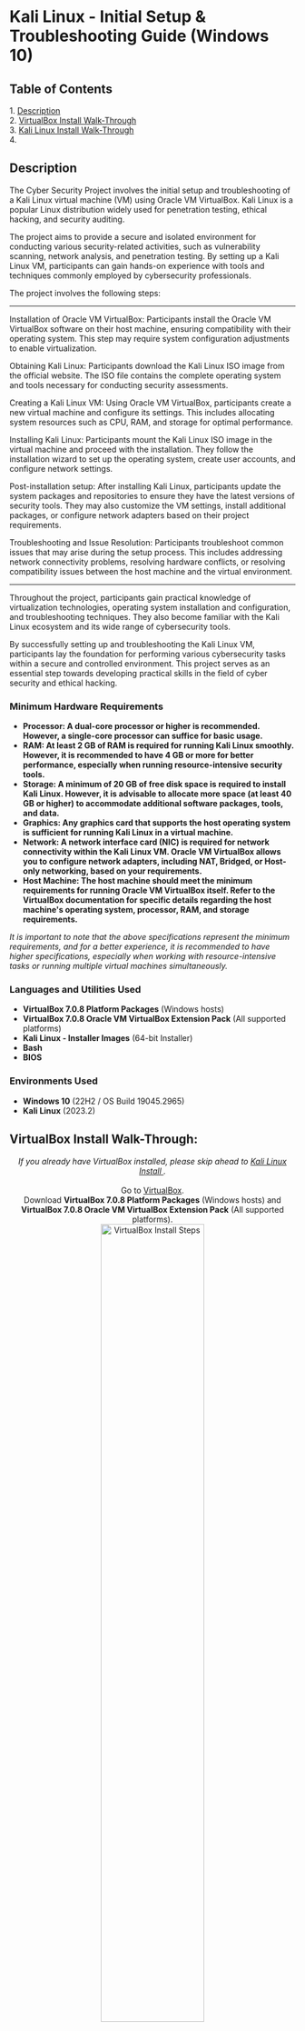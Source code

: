 <h1>Kali Linux - Initial Setup & Troubleshooting Guide (Windows 10)</h1>

<h2>Table of Contents</h2>
1. <a href="https://github.com/raygborje/Kali.Linux.VM/blob/main/README.md#description"> Description </a> <br />
2. <a href="https://github.com/raygborje/Kali.Linux.VM/blob/main/README.md#virtualbox-install-walk-through"> VirtualBox Install Walk-Through </a> <br />
3. <a href="https://github.com/raygborje/Kali.Linux.VM/blob/main/README.md#kali-linux-install-walk-through"> Kali Linux Install Walk-Through </a> <br />
4. <a></a> <br />

<h2>Description</h2>
The Cyber Security Project involves the initial setup and troubleshooting of a Kali Linux virtual machine (VM) using Oracle VM VirtualBox. Kali Linux is a popular Linux distribution widely used for penetration testing, ethical hacking, and security auditing.

The project aims to provide a secure and isolated environment for conducting various security-related activities, such as vulnerability scanning, network analysis, and penetration testing. By setting up a Kali Linux VM, participants can gain hands-on experience with tools and techniques commonly employed by cybersecurity professionals.

The project involves the following steps:

----------------------------------------------------------------------------------------------------------------------------------------------------------------------

Installation of Oracle VM VirtualBox: Participants install the Oracle VM VirtualBox software on their host machine, ensuring compatibility with their operating system. This step may require system configuration adjustments to enable virtualization.

Obtaining Kali Linux: Participants download the Kali Linux ISO image from the official website. The ISO file contains the complete operating system and tools necessary for conducting security assessments.

Creating a Kali Linux VM: Using Oracle VM VirtualBox, participants create a new virtual machine and configure its settings. This includes allocating system resources such as CPU, RAM, and storage for optimal performance.

Installing Kali Linux: Participants mount the Kali Linux ISO image in the virtual machine and proceed with the installation. They follow the installation wizard to set up the operating system, create user accounts, and configure network settings.

Post-installation setup: After installing Kali Linux, participants update the system packages and repositories to ensure they have the latest versions of security tools. They may also customize the VM settings, install additional packages, or configure network adapters based on their project requirements.

Troubleshooting and Issue Resolution: Participants troubleshoot common issues that may arise during the setup process. This includes addressing network connectivity problems, resolving hardware conflicts, or resolving compatibility issues between the host machine and the virtual environment.

----------------------------------------------------------------------------------------------------------------------------------------------------------------------

Throughout the project, participants gain practical knowledge of virtualization technologies, operating system installation and configuration, and troubleshooting techniques. They also become familiar with the Kali Linux ecosystem and its wide range of cybersecurity tools.

By successfully setting up and troubleshooting the Kali Linux VM, participants lay the foundation for performing various cybersecurity tasks within a secure and controlled environment. This project serves as an essential step towards developing practical skills in the field of cyber security and ethical hacking.
<br />

<h3>Minimum Hardware Requirements</h3>

- <b>Processor: A dual-core processor or higher is recommended. However, a single-core processor can suffice for basic usage.</b> 
- <b>RAM: At least 2 GB of RAM is required for running Kali Linux smoothly. However, it is recommended to have 4 GB or more for better performance, especially when running resource-intensive security tools.</b>
- <b>Storage: A minimum of 20 GB of free disk space is required to install Kali Linux. However, it is advisable to allocate more space (at least 40 GB or higher) to accommodate additional software packages, tools, and data.</b>
- <b>Graphics: Any graphics card that supports the host operating system is sufficient for running Kali Linux in a virtual machine.</b>
- <b>Network: A network interface card (NIC) is required for network connectivity within the Kali Linux VM. Oracle VM VirtualBox allows you to configure network adapters, including NAT, Bridged, or Host-only networking, based on your requirements.</b>
- <b>Host Machine: The host machine should meet the minimum requirements for running Oracle VM VirtualBox itself. Refer to the VirtualBox documentation for specific details regarding the host machine's operating system, processor, RAM, and storage requirements.</b>

<i>It is important to note that the above specifications represent the minimum requirements, and for a better experience, it is recommended to have higher specifications, especially when working with resource-intensive tasks or running multiple virtual machines simultaneously. </i>

<h3>Languages and Utilities Used</h3>

- <b>VirtualBox 7.0.8 Platform Packages</b> (Windows hosts)
- <b>VirtualBox 7.0.8 Oracle VM VirtualBox Extension Pack</b> (All supported platforms)
- <b>Kali Linux - Installer Images</b> (64-bit Installer)
- <b>Bash</b>
- <b>BIOS</b>

<h3>Environments Used </h3>

- <b>Windows 10</b> (22H2 / OS Build 19045.2965)
- <b>Kali Linux</b> (2023.2)


<h2>VirtualBox Install Walk-Through:</h2>

<p align="center">
 <i>If you already have VirtualBox installed, please skip ahead to <a href="https://github.com/raygborje/Kali.Linux.VM/blob/main/README.md#kali-linux-install-walk-through"> Kali Linux Install </a>. </i>
 <br />
 <br />
 Go to <a href="https://www.virtualbox.org/wiki/Downloads">VirtualBox</a>.<br /> 
 Download <b>VirtualBox 7.0.8 Platform Packages</b> (Windows hosts) and <b>VirtualBox 7.0.8 Oracle VM VirtualBox Extension Pack</b> (All supported platforms).
<br/>
<img src="https://i.imgur.com/YIHswd0.png" height="60%" width="60%" alt="VirtualBox Install Steps"/>
<br />
<br />
 Go to Downloads Folder. Run <b>VirtualBox-7.0.8-156879-Win.exe.</b><br/>
<img src="https://i.imgur.com/0PTxQKW.png" height="60%" width="60%" alt="VirtualBox Install Steps"/>
<br />
<br />
 In the <b>Oracle VM VirtualBox Setup Wizard</b>, Click <b>Next</b>.<br/>
<img src="https://i.imgur.com/o4EZXBL.png" height="60%" width="60%" alt="VirtualBox Install Steps"/>
<br />
<br />
 For the <b>Custom Setup</b>, leave Location as <b>C:\ProgramFiles\Oracle\VirtualBox\</b> and press <b>Next</b>.<br/>
<img src="https://i.imgur.com/tJ4t5U3.png" height="60%" width="60%" alt="VirtualBox Install Steps"/>
<br />
<br />
 Proceed with the installation by pressing <b>Next</b>.<br/>
 <i>Warning: You will be disconnected from your Network during a brief portion of this installation. </i><br />
 <i>Warning: If you are Missing Dependencies Python Core / win32api, refer to the <a href="https://github.com/raygborje/Kali.Linux.VM/blob/main/README.md#missing-dependencies-python-core--win32api">Troubleshooting Section</a>.</i><br />
 <img src="https://i.imgur.com/2y8DnD4.png" height="60%" width="60%" alt="VirtualBox Install Steps"/>
<br />
<br />
 At the <b>Ready to Install</b> window, press <b>Install</b>, allow the install, and let the installation complete.<br />
 <i>You may receive a prompt for a network/usb adapter during this process. Make sure to press Yes when this occurs.</i><br />
 <img src="https://i.imgur.com/QVwKIkv.png" height="60%" width="60%" alt="VirtualBox Install Steps"/>
<br />
<br />
 Once the installation is complete, leave the checkmark as checked and press <b>Finish</b>.<br />
 <img src="https://i.imgur.com/iC60Y7u.png" height="60%" width="60%" alt="VirtualBox Install Steps"/>
<br />
<br />
 Now, we will be installing the extension pack we downloaded earlier onto <b>VirtualBox</b>.<br />
 In <b>Oracle VM VirtualBox Manager</b>, go to <b>Tools</b>, click on the blue squares, and select the <b>Extensions</b> tab. <br />
 <img src="https://i.imgur.com/A3e0HW6.png" height="60%" width="60%" alt="VirtualBox Install Steps"/>
<br />
<br />
 Click on <b>Install</b> and select the <b>Oracle_VM_VirtualBox_Extension_Pack-7.0.8.vbox-extpack</b> file. Press <b>Open</b>.<br />
 <img src="https://i.imgur.com/8rDPIwY.png" height="60%" width="60%" alt="VirtualBox Install Steps"/>
<br />
<br />
 Click on <b>Install</b>, scroll down to the <b>VirtualBox License</b>, press <b>I Agree</b>.<br />
 <img src="https://i.imgur.com/JZLJbYX.png" height="60%" width="60%" alt="VirtualBox Install Steps"/><br />
 <img src="https://i.imgur.com/7SFC5FV.png" height="60%" width="60%" alt="VirtualBox Install Steps"/>
<br />
<br />
 The Extension Pack has been successfully installed and <b>Oracle VM VirtualBox</b> is ready for use.<br />
 <img src="https://i.imgur.com/bNKEvgE.png" height="60%" width="60%" alt="VirtualBox Install Steps"/>
<br />
<br />
</p>

<h2>Kali Linux Install Walk-Through:</h2>

<p align="center">
 Go to <a href="https://www.kali.org/get-kali/#kali-installer-images">Kali Installer Images</a>. Select <b>64-bit</b> and click Download icon on <b>Installer</b><br />
 <i>Depending on your ISP, this process may take an hour or more. It is recommended to let this run in the background until completion.</i>
<img src="https://i.imgur.com/hEV3UI1.png" height="60%" width="60%" alt="Kali Linux Walk-Through"/>
<br />
<br />
 After the download completes, run <b>Oracle VM VirtualBox.</b> In <b>Oracle VM VirtualBox Manager</b>, click <b>New</b>.<br/>
<img src="https://i.imgur.com/V8jLjNL.png" height="60%" width="60%" alt="Kali Linux Walk-Through"/>
<br />
<br />
 In <b>Create Virtual Machine</b>, press <b>Guided Mode</b>, enter KaliLinux into the <b>Name</b> field. For <b>ISO Image</b>, select <b>Other</b> and Select <b>kali-linux-2023.2a-installer-amd64.iso</b><br />
 <b>Type</b> should be set to Linux and <b>Version</b> should be set Ubuntu (64-bit). Press <b>Next</b>.<br/>
<img src="https://i.imgur.com/wDFmqzZ.png" height="60%" width="60%" alt="Kali Linux Walk-Through"/>
<br />
<br />
 In <b>Hardware</b>, set <b>Base Memory</b> to at least 4096 MB and set <b>Processors</b> to 4 CPUs. Press <b>Next</b>.<br/>
<img src="https://i.imgur.com/Lnjw6Wr.png" height="60%" width="60%" alt="Kali Linux Walk-Through"/>
<br />
<br />
 In <b>Virtual Hard disk</b>, select <b>Create a Virtual Hard Disk Now</b> and set <b>Disk Size</b> to at least 20 GB. Press <b>Next</b>.<br />
 <img src="https://i.imgur.com/rtoSkK0.png" height="60%" width="60%" alt="Kali Linux Walk-Through"/>
<br />
<br />
 In <b>Summary</b>, review the items and press <b>Finish</b>.<br />
 <img src="https://i.imgur.com/QL98zmI.png" height="60%" width="60%" alt="Kali Linux Walk-Through"/>
<br />
<br />
 In <b>Oracle VM VirtualBox Manager</b>, select <b>KaliLinux</b> and select <b>Settings</b>.<br />
 <img src="https://i.imgur.com/sOHN68b.png" height="60%" width="60%" alt="Kali Linux Walk-Through"/>
<br />
<br />
 In <b>Settings</b>, select <b>Display</b> and set <b>Video Memory</b> to its Maximum Value. Press <b>OK</b>.<br />
 <img src="https://i.imgur.com/jb4A7I5.png" height="60%" width="60%" alt="Kali Linux Walk-Through"/>
<br />
<br />
 Make sure <b>KaliLinux</b> is selected and press <b>Start</b>.<br />
 <img src="https://i.imgur.com/aujmH1S.png" height="60%" width="60%" alt="Kali Linux Walk-Through"/>
<br />
<br />
 In <b>Kali Linux</b>, select <b>Graphical Install</b> and hit <i>Enter</i>.<br />
 <img src="https://i.imgur.com/hmXflQd.png" height="60%" width="60%" alt="Kali Linux Walk-Through"/><br />
<br />
<br />
 Select your preferred language and hit <i>Enter</i>.<br />
 <img src="https://i.imgur.com/Mr9kkyo.png" height="60%" width="60%" alt="Kali Linux Walk-Through"/>
<br />
<br />
 Select the location that matches your time zone and hit <i>Enter</i>.<br />
 <img src="https://i.imgur.com/yjEs3XP.png" height="60%" width="60%" alt="Kali Linux Walk-Through"/>
<br />
<br />
 Select your preferred keyboard configuration and hit <i>Enter</i>. <br />
 <img src="https://i.imgur.com/WAlmTn9.png" height="60%" width="60%" alt="Kali Linux Walk-Through"/>
<br />
<br />
 Once you reach <b>Configure the network</b>, leave <b>Hostname</b> as default and hit <i>Enter</i>. <br />
 <img src="https://i.imgur.com/Nz2lMyf.png" height="60%" width="60%" alt="Kali Linux Walk-Through"/>
<br />
<br />
 For <b>Domain name</b>, you can leave the field blank. Hit <i>Enter</i>.<br />
 <img src="https://i.imgur.com/d7cKnWb.png" height="60%" width="60%" alt="Kali Linux Walk-Through"/>
<br />
<br />
 In <b>Set up users and passwords</b>, set <b>Full name for the new user</b> as a custom user name. Hit <i>Enter</i>.<br />
 <i>Warning: It may be difficult to change this later, so make sure it is something you will remember!</i><br />
 <img src="https://i.imgur.com/e5nrgoS.png" height="60%" width="60%" alt="Kali Linux Walk-Through"/>
<br />
<br />
 For <b>Username for your account</b>, a username will be generated from what you typed earlier. Leave as is and hit <i>Enter</i>.<br />
 <i>Warning: It may be difficult to change this later, so make sure it is something you will remember!</i><br />
 <img src="https://i.imgur.com/S9Lw0sk.png" height="60%" width="60%" alt="Kali Linux Walk-Through"/>
<br />
<br />
 Create a password and enter the password in both of the available fields. Press <b>Continue</b>.<br />
 <i>Warning: It may be difficult to change this later, so make sure it is something you will remember!</i><br />
 <img src="https://i.imgur.com/xK5l7mT.png" height="60%" width="60%" alt="Kali Linux Walk-Through"/>
<br />
<br />
 In <b>Configure the clock</b>, choose your corresponding time zone and hit <i>Enter</i>. <br />
 <img src="https://i.imgur.com/TvHuh3G.png" height="60%" width="60%" alt="Kali Linux Walk-Through"/>
<br />
<br />
 In <b>Partition disks</b>, select <b>Guided - use entire desk</b> and hit <i>Enter</i>. <br />
 <img src="https://i.imgur.com/RDhHNN5.png" height="60%" width="60%" alt="Kali Linux Walk-Through"/>
<br />
<br />
 There should only be one disk to select to partition. Hit <i>Enter</i>. <br />
 <img src="https://i.imgur.com/E4WfRn8.png" height="60%" width="60%" alt="Kali Linux Walk-Through"/>
<br />
<br />
 Select <b>All files in one partition (recommended for new users)</b> and hit <i>Enter</i>. <br />
 <img src="https://i.imgur.com/kLi93zf.png" height="60%" width="60%" alt="Kali Linux Walk-Through"/>
<br />
<br />
 Select <b>Finish partitioning and write changes to disk</b> and hit <i>Enter</i>. <br />
 <img src="https://i.imgur.com/NoiZ6BW.png" height="60%" width="60%" alt="Kali Linux Walk-Through"/>
<br />
<br />
 Select <b>Yes</b> for <b>Write the changes to disks?</b> and hit <i>Enter</i>. <br/>
 <img src="https://i.imgur.com/ZMSX9Xl.png" height="60%" width="60%" alt="Kali Linux Walk-Through"/>
<br />
<br />
 In <b>Software selection</b>, leave the default selections and press <b>Continue</b>. <br />
 <img src="https://i.imgur.com/mYxh6Ps.png" height="60%" width="60%" alt="Kali Linux Walk-Through"/>
<br />
<br />
 In <b>Install the GRUB boot loader</b>, select <b>Yes</b> and press <b>Continue</b>. <br />
 <img src="https://i.imgur.com/d0U9A8y.png" height="60%" width="60%" alt="Kali Linux Walk-Through"/>
<br />
<br />
 Select the first device that appears under <b>Enter device manually</b>. Press <b>Continue</b>. <br />
 <img src="https://i.imgur.com/wDOnTBj.png" height="60%" width="60%" alt="Kali Linux Walk-Through"/>
<br />
<br />
 Kali Linux has now been completely installed for use through <b>Oracle VM VirtualBox</b>. Press <b>Continue</b> to reboot the VM. <br />
 <img src="https://i.imgur.com/nbOR9vl.png" height="60%" width="60%" alt="Kali Linux Walk-Through"/>

</p>

<h2>Troubleshooting Guide:</h2>

<h4>Missing Dependencies Python Core / win32api</h4>
<p align="center">

 
</p>

<!--
 ```diff
- text in red
+ text in green
! text in orange
# text in gray
@@ text in purple (and bold)@@
```
--!>
